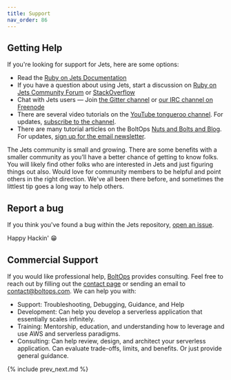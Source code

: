 ```yaml
---
title: Support
nav_order: 86
---
```


## Getting Help

If you're looking for support for Jets, here are some options:

* Read the [Ruby on Jets Documentation](http://rubyonjets.com)
* If you have a question about using Jets, start a discussion on [Ruby on Jets Community Forum](https://community.rubyonjets.com/) or [StackOverflow](https://stackoverflow.com/questions/tagged/rubyonjets)
* Chat with Jets users &mdash; Join [the Gitter channel](https://gitter.im/tongueroo/jets) or [our IRC channel on Freenode](irc:irc.freenode.net/rubyonjets)
* There are several video tutorials on the [YouTube tongueroo channel](https://www.youtube.com/tongueroo). For updates, [subscribe to the channel](https://www.youtube.com/user/tongueroo?sub_confirmation=1).
* There are many tutorial articles on the BoltOps [Nuts and Bolts and Blog](https://blog.boltops.com/).  For updates, [sign up for the email newsletter](http://eepurl.com/c3JcID).

The Jets community is small and growing.  There are some benefits with a smaller community as you’ll have a better chance of getting to know folks. You will likely find other folks who are interested in Jets and just figuring things out also. Would love for community members to be helpful and point others in the right direction. We've all been there before, and sometimes the littlest tip goes a long way to help others.

## Report a bug

If you think you've found a bug within the Jets repository, [open an issue](https://github.com/tongueroo/jets/issues/new/choose).

Happy Hackin' 😁

## Commercial Support

If you would like professional help, [BoltOps](https://www.boltops.com/) provides consulting. Feel free to reach out by filling out the [contact page](https://www.boltops.com/contact) or sending an email to contact@boltops.com.  We can help you with:

* Support: Troubleshooting, Debugging, Guidance, and Help
* Development: Can help you develop a serverless application that essentially scales infinitely.
* Training: Mentorship, education, and understanding how to leverage and use AWS and serverless paradigms.
* Consulting: Can help review, design, and architect your serverless application. Can evaluate trade-offs, limits, and benefits. Or just provide general guidance. 

{% include prev_next.md %}
